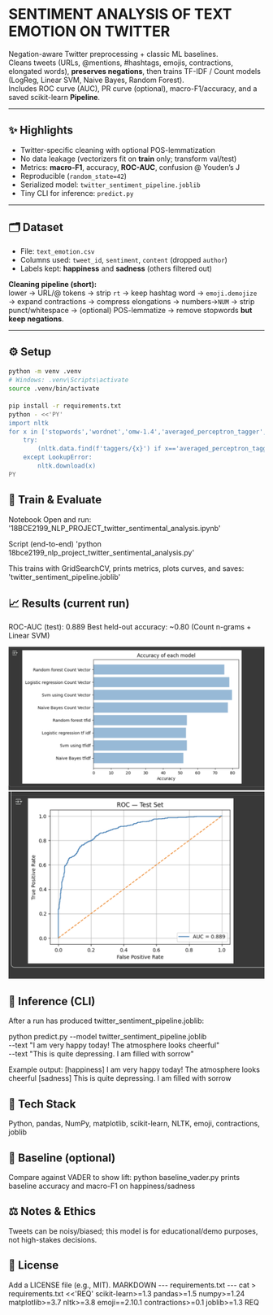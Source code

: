 # SENTIMENT ANALYSIS OF TEXT EMOTION ON TWITTER

Negation-aware Twitter preprocessing + classic ML baselines.  
Cleans tweets (URLs, @mentions, #hashtags, emojis, contractions, elongated words), **preserves negations**, then trains TF-IDF / Count models (LogReg, Linear SVM, Naive Bayes, Random Forest).  
Includes ROC curve (AUC), PR curve (optional), macro-F1/accuracy, and a saved scikit-learn **Pipeline**.

---

## ✨ Highlights
- Twitter-specific cleaning with optional POS-lemmatization
- No data leakage (vectorizers fit on **train** only; transform val/test)
- Metrics: **macro-F1**, accuracy, **ROC-AUC**, confusion @ Youden’s J
- Reproducible (`random_state=42`)
- Serialized model: `twitter_sentiment_pipeline.joblib`
- Tiny CLI for inference: `predict.py`

---

## 🗂️ Dataset
- File: `text_emotion.csv`
- Columns used: `tweet_id`, `sentiment`, `content` (dropped `author`)
- Labels kept: **happiness** and **sadness** (others filtered out)

**Cleaning pipeline (short):**  
lower → URL/@ tokens → strip `rt` → keep hashtag word → `emoji.demojize` → expand contractions → compress elongations → numbers→`NUM` → strip punct/whitespace → (optional) POS-lemmatize → remove stopwords **but keep negations**.

---

## ⚙️ Setup
```bash
python -m venv .venv
# Windows: .venv\Scripts\activate
source .venv/bin/activate

pip install -r requirements.txt
python - <<'PY'
import nltk
for x in ['stopwords','wordnet','omw-1.4','averaged_perceptron_tagger','vader_lexicon']:
    try:
        (nltk.data.find(f'taggers/{x}') if x=='averaged_perceptron_tagger' else nltk.data.find(f'corpora/{x}'))
    except LookupError:
        nltk.download(x)
PY
```
## 🚀 Train & Evaluate
Notebook
Open and run:
'18BCE2199_NLP_PROJECT_twitter_sentimental_analysis.ipynb'


Script (end-to-end)
'python 18bce2199_nlp_project_twitter_sentimental_analysis.py'


This trains with GridSearchCV, prints metrics, plots curves, and saves:
'twitter_sentiment_pipeline.joblib'

## 📈 Results (current run)
ROC-AUC (test): 0.889
Best held-out accuracy: ~0.80 (Count n-grams + Linear SVM)

![a](https://github.com/Kartikay77/Twitter-sentimental-analysis-snlp/blob/main/SNLP1.png)
![b](https://github.com/Kartikay77/Twitter-sentimental-analysis-snlp/blob/main/SNLP2.png)

## 🔮 Inference (CLI)
After a run has produced twitter_sentiment_pipeline.joblib:

python predict.py --model twitter_sentiment_pipeline.joblib \
  --text "I am very happy today! The atmosphere looks cheerful" \
  --text "This is quite depressing. I am filled with sorrow"

Example output:
[happiness] I am very happy today! The atmosphere looks cheerful
[sadness]   This is quite depressing. I am filled with sorrow

## 🧰 Tech Stack
Python, pandas, NumPy, matplotlib, scikit-learn, NLTK, emoji, contractions, joblib

## 🧪 Baseline (optional)
Compare against VADER to show lift:
python baseline_vader.py
prints baseline accuracy and macro-F1 on happiness/sadness


## ⚖️ Notes & Ethics
Tweets can be noisy/biased; this model is for educational/demo purposes, not high-stakes decisions.


## 📜 License
Add a LICENSE file (e.g., MIT).
MARKDOWN
--- requirements.txt ---
cat > requirements.txt <<'REQ'
scikit-learn>=1.3
pandas>=1.5
numpy>=1.24
matplotlib>=3.7
nltk>=3.8
emoji==2.10.1
contractions>=0.1
joblib>=1.3
REQ




 
